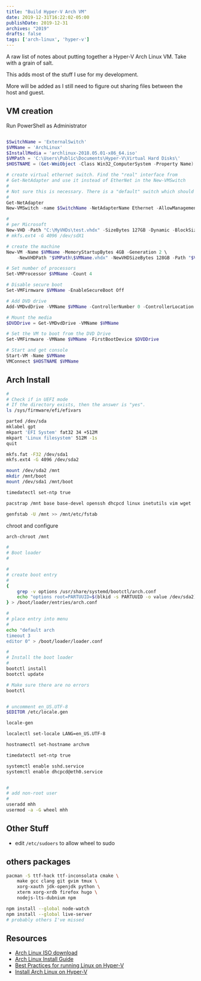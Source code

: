 ```yaml
---
title: "Build Hyper-V Arch VM"
date: 2019-12-31T16:22:02-05:00
publishDate: 2019-12-31
archives: "2019"
drafts: false
tags: ['arch-linux', 'hyper-v']
---
```



A raw list of notes about putting together a Hyper-V Arch Linux VM. Take with
a grain of salt.

This adds most of the stuff I use for my development.

More will be added as I still need to figure out sharing files between the host
and guest.

<!--more-->

## VM creation

Run PowerShell as Administrator

```ps1

$SwitchName = 'ExternalSwitch'
$VMName = 'ArchLinux'
$InstallMedia = 'archlinux-2018.05.01-x86_64.iso'
$VMPath = 'C:\Users\Public\Documents\Hyper-V\Virtual Hard Disks\'
$HOSTNAME = (Get-WmiObject -Class Win32_ComputerSystem -Property Name).Name

# create virtual ethernet switch. Find the "real" interface from
# Get-NetAdapter and use it instead of EtherNet in the New-VMSwitch
#
# Not sure this is necessary. There is a "default" switch which should work.
#
Get-NetAdapter
New-VMSwitch -name $SwitchName -NetAdapterName Ethernet -AllowManagementOS $true

#
# per Microsoft
New-VHD -Path "C:\MyVHDs\test.vhdx" -SizeBytes 127GB -Dynamic -BlockSizeBytes 1MB
# mkfs.ext4 -G 4096 /dev/sdX1

# create the machine
New-VM -Name $VMName -MemoryStartupBytes 4GB -Generation 2 \
	-NewVHDPath "$VMPath\$VMName.vhdx" -NewVHDSizeBytes 128GB -Path "$VMPath" -SwitchName $SwitchName

# Set number of processors
Set-VMProcessor $VMName -Count 4

# Disable secure boot
Set-VMFirmware $VMName -EnableSecureBoot Off

# Add DVD drive
Add-VMDvdDrive -VMName $VMName -ControllerNumber 0 -ControllerLocation 1 -Path $HOME\Downloads\$InstallMedia

# Mount the media
$DVDDrive = Get-VMDvdDrive -VMName $VMName

# Set the VM to boot from the DVD Drive
Set-VMFirmware -VMName $VMName -FirstBootDevice $DVDDrive

# Start and get console
Start-VM -Name $VMName
VMConnect $HOSTNAME $VMName
```

## Arch Install

```bash
#
# Check if in UEFI mode
# If the directory exists, then the answer is "yes".
ls /sys/firmware/efi/efivars

parted /dev/sda
mklabel gpt
mkpart 'EFI System' fat32 34 +512M
mkpart 'Linux filesystem' 512M -1s
quit

mkfs.fat -F32 /dev/sda1
mkfs.ext4 -G 4096 /dev/sda2

mount /dev/sda2 /mnt
mkdir /mnt/boot
mount /dev/sda1 /mnt/boot

timedatectl set-ntp true

pacstrap /mnt base base-devel openssh dhcpcd linux inetutils vim wget

genfstab -U /mnt >> /mnt/etc/fstab
```

chroot and configure

```bash
arch-chroot /mnt

#
# Boot loader
#

#
# create boot entry
#
{ 
	grep -v options /usr/share/systemd/bootctl/arch.conf
	echo "options root=PARTUUID=$(blkid -s PARTUUID -o value /dev/sda2) rw"
} > /boot/loader/entries/arch.conf

#
# place entry into menu
#
echo "default arch
timeout 3
editor 0" > /boot/loader/loader.conf

#
# Install the boot loader
#
bootctl install
bootctl update

# Make sure there are no errors
bootctl


# uncomment en_US.UTF-8
$EDITOR /etc/locale.gen

locale-gen

localectl set-locale LANG=en_US.UTF-8

hostnamectl set-hostname archvm

timedatectl set-ntp true

systemctl enable sshd.service
systemctl enable dhcpcd@eth0.service


#
# add non-root user
#
useradd mhh
usermod -a -G wheel mhh

```

## Other Stuff

- edit `/etc/sudoers` to allow wheel to sudo

## others packages

```bash
pacman -S ttf-hack ttf-inconsolata cmake \
	make gcc clang git gvim tmux \
	xorg-xauth jdk-openjdk python \
	xterm xorg-xrdb firefox hugo \
    nodejs-lts-dubnium npm

npm install --global node-watch
npm install --global live-server
# probably others I've missed
```


## Resources
- [Arch Linux ISO download](https://www.archlinux.org/download/)
- [Arch Linux Install Guide](https://wiki.archlinux.org/index.php/Installation_guide)
- [Best Practices for running Linux on Hyper-V](https://docs.microsoft.com/en-us/windows-server/virtualization/hyper-v/best-practices-for-running-linux-on-hyper-v)
- [Install Arch Linux on Hyper-V](https://medium.com/@mudrii/install-arch-linux-on-windows-10-hyper-v-215b2e71c6db)
